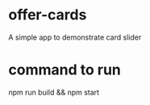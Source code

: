 # offer-cards
A simple app to demonstrate card slider

# command to run
npm run build && npm start 
